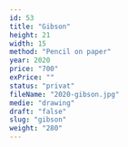 ```yaml
---
id: 53
title: "Gibson"
height: 21
width: 15
method: "Pencil on paper"
year: 2020
price: "700"
exPrice: ""
status: "privat"
fileName: "2020-gibson.jpg"
medie: "drawing"
draft: "false"
slug: "gibson"
weight: "280"
---
```

